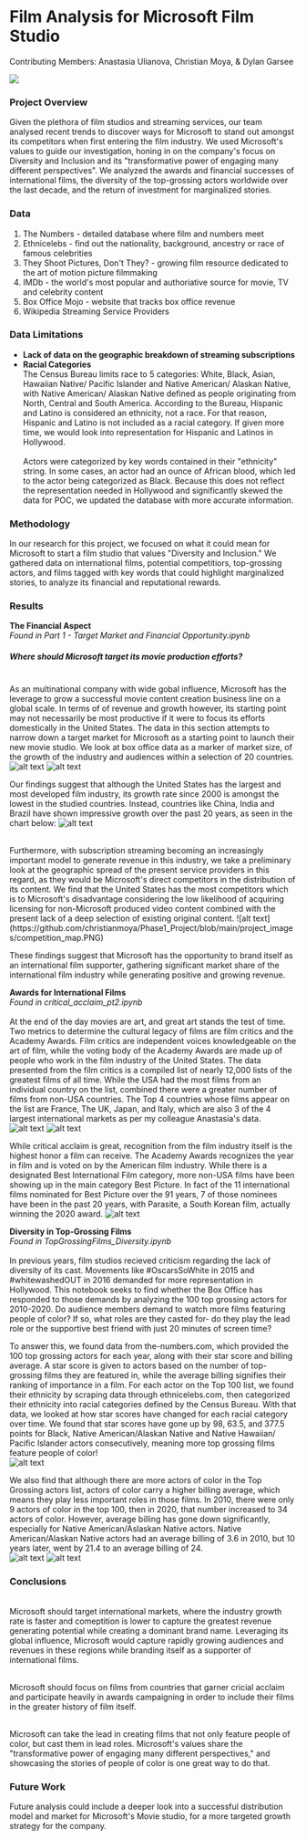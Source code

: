 # Film Analysis for Microsoft Film Studio 
Contributing Members: Anastasia Ulianova, Christian Moya, & Dylan Garsee

<img src='https://1.bp.blogspot.com/-LCNdmydj22w/XWBIIYwtbxI/AAAAAAAA09M/IvNxqGxSMKw5vC2YV2zg6tpAM-oB0TNWwCLcBGAs/s1600/00000000mm.png'>

### Project Overview
Given the plethora of film studios and streaming services, our team analysed recent trends to discover ways for Microsoft to stand out amongst its competitors when first entering the film industry. We used Microsoft's values to guide our investigation, honing in on the company's focus on Diversity and Inclusion and its "transformative power of engaging many different perspectives". We analyzed the awards and financial successes of international films, the diversity of the top-grossing actors worldwide over the last decade, and the return of investment for marginalized stories.  

### Data 
1. The Numbers - detailed database where film and numbers meet 
2. Ethnicelebs - find out the nationality, background, ancestry or race of famous celebrities
3. They Shoot Pictures, Don't They? - growing film resource dedicated to the art of motion picture filmmaking 
4. IMDb - the world's most popular and authoriative source for movie, TV and celebrity content
5. Box Office Mojo - website that tracks box office revenue 
6. Wikipedia Streaming Service Providers

### Data Limitations
- <b> Lack of data on the geographic breakdown of streaming subscriptions </b>
- <b>Racial Categories</b> 
<br>The Census Bureau limits race to 5 categories: White, Black, Asian, Hawaiian Native/ Pacific Islander and Native American/ Alaskan Native, with Native American/ Alaskan Native defined as people originating from North, Central and South America. According to the Bureau, Hispanic and Latino is considered an ethnicity, not a race. For that reason, Hispanic and Latino is not included as a racial category. If given more time, we would look into representation for Hispanic and Latinos in Hollywood.  
<br>Actors were categorized by key words contained in their "ethnicity" string. In some cases, an actor had an ounce of African blood, which led to the actor being categorized as Black. Because this does not reflect the representation needed in Hollywood and significantly skewed the data for POC, we updated the database with more accurate information.  

### Methodology 
In our research for this project, we focused on what it could mean for Microsoft to start a film studio that values "Diversity and Inclusion." We gathered data on international films, potential competitiors, top-grossing actors, and films tagged with key words that could highlight marginalized stories, to analyze its financial and reputational rewards.

### Results 
<b>The Financial Aspect</b>
<br><i>Found in Part 1 - Target Market and Financial Opportunity.ipynb</i>

##### Where should Microsoft target its movie production efforts? 
<br>As an multinational company with wide gobal influence, Microsoft has the leverage to grow a successful movie content creation business line on a global scale. In terms of of revenue and growth however, its starting point may not necessarily be most productive if it were to focus its efforts domestically in the United States. 
The data in this section attempts to narrow down a target market for Microsoft as a starting point to launch their new movie studio. 
We look at box office data as a marker of market size, of the growth of the industry and audiences within a selection of 20 countries.
![alt text](https://github.com/christianmoya/Phase1_Project/blob/main/project_images/all_countries_growth.png)
![alt text](https://github.com/christianmoya/Phase1_Project/blob/main/project_images/global_box_minus_usa_china.png)

Our findings suggest that although the United States has the largest and most developed film industry, its growth rate since 2000 is amongst the lowest in the studied countries. Instead, countries like China, India and Brazil have shown impressive growth over the past 20 years, as seen in the chart below:
![alt text](https://github.com/christianmoya/Phase1_Project/blob/main/project_images/box_office_growth.png)


<br>
Furthermore, with subscription streaming becoming an increasingly important model to generate revenue in this industry, we take a preliminary look at the geographic spread of the present service providers in this regard, as they would be Microsoft's direct competitors in the distribution of its content. 
We find that the United States has the most competitors which is to Microsoft's disadvantage considering the low likelihood of acquiring licensing for non-Microsoft produced video content combined with the present lack of a deep selection of existing original content. 
![alt text](https://github.com/christianmoya/Phase1_Project/blob/main/project_images/competition_map.PNG)

These findings suggest that Microsoft has the opportunity to brand itself as an international film supporter, gathering significant market share of the international film industry while generating positive and growing revenue.


<b>Awards for International Films</b> 
<br><i>Found in critical_acclaim_pt2.ipynb</i>
<br><br>At the end of the day movies are art, and great art stands the test of time. Two metrics to determine the cultural legacy of films are film critics and the Academy Awards. Film critics are independent voices knowledgeable on the art of film, while the voting body of the Academy Awards are made up of people who work in the film industry of the United States. The data presented from the film critics is a compiled list of nearly 12,000 lists of the greatest films of all time. While the USA had the most films from an individual country on the list, combined there were a greater number of films from non-USA countries. The Top 4 countries whose films appear on the list are France, The UK, Japan, and Italy, which are also 3 of the 4 largest international markets as per my colleague Anastasia's data. 
![alt text](https://github.com/christianmoya/Phase1_Project/blob/main/project_images/1000_greatest_films.png?raw=true)
![alt text](https://github.com/christianmoya/Phase1_Project/blob/main/project_images/top_4_countries.png?raw=true)


While critical acclaim is great, recognition from the film industry itself is the highest honor a film can receive. The Academy Awards recognizes the year in film and is voted on by the American film industry. While there is a designated Best International Film category, more non-USA films have been showing up in the main category Best Picture. In fact of the 11 international films nominated for Best Picture over the 91 years, 7 of those nominees have been in the past 20 years, with Parasite, a South Korean film, actually winning the 2020 award. 
![alt text](https://github.com/christianmoya/Phase1_Project/blob/main/project_images/international_best_picture.png?raw=true)
<br>
  

<b>Diversity in Top-Grossing Films</b>
<br><i>Found in TopGrossingFilms_Diversity.ipynb</i>
<br><br>In previous years, film studios recieved criticism regarding the lack of diversity of its cast. Movements like #OscarsSoWhite in 2015 and #whitewashedOUT in 2016 demanded for more representation in Hollywood. This notebook seeks to find whether the Box Office has responded to those demands by analyzing the 100 top grossing actors for 2010-2020. Do audience members demand to watch more films featuring people of color? If so, what roles are they casted for- do they play the lead role or the supportive best friend with just 20 minutes of screen time? 

To answer this, we found data from the-numbers.com, which provided the 100 top grossing actors for each year, along with their star score and billing average. A star score is given to actors based on the number of top-grossing films they are featured in, while the average billing signifies their ranking of importance in a film. For each actor on the Top 100 list, we found their ethnicity by scraping data through ethnicelebs.com, then categorized their ethnicity into racial categories defined by the Census Bureau. With that data, we looked at how star scores have changed for each racial category over time. We found that star scores have gone up by 98, 63.5, and 377.5 points for Black, Native American/Alaskan Native and Native Hawaiian/ Pacific Islander actors consecutively, meaning more top grossing films feature people of color! 
<br>
![alt text](https://github.com/christianmoya/Phase1_Project/blob/main/project_images/starscore_POC.png?raw=true)


We also find that although there are more actors of color in the Top Grossing actors list, actors of color carry a higher billing average, which means they play less important roles in those films. In 2010, there were only 9 actors of color in the top 100, then in 2020, that number increased to 34 actors of color. However, average billing has gone down significantly, especially for Native American/Aslaskan Native actors. Native American/Alaskan Native actors had an average billing of 3.6 in 2010, but 10 years later, went by 21.4 to an average billing of 24. 
<br>
![alt text](https://github.com/christianmoya/Phase1_Project/blob/main/project_images/racial_count.png?raw=true) 
![alt text](https://github.com/christianmoya/Phase1_Project/blob/main/project_images/average_billing.png?raw=true)



### Conclusions
<br> Microsoft should target international markets, where the industry growth rate is faster and comeptition is lower to capture the greatest revenue generating potential while creating a dominant brand name. Leveraging its global influence, Microsoft would capture rapidly growing audiences and revenues in these regions while branding itself as a supporter of international films. 

<br> Microsoft should focus on films from countries that garner cricial acclaim and participate heavily in awards campaigning in order to include their films in the greater history of film itself. 

<br> Microsoft can take the lead in creating films that not only feature people of color, but cast them in lead roles. Microsoft's values share the "transformative power of engaging many different perspectives," and showcasing the stories of people of color is one great way to do that.  

### Future Work 

Future analysis could include a deeper look into a successful distribution model and market for Microsoft's Movie studio, for a more targeted growth strategy for the company.
